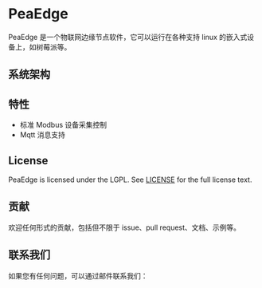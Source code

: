 # PeaEdge

PeaEdge 是一个物联网边缘节点软件，它可以运行在各种支持 linux 的嵌入式设备上，如树莓派等。

## 系统架构


## 特性

- 标准 Modbus 设备采集控制
- Mqtt 消息支持

## License

PeaEdge is licensed under the LGPL. See [LICENSE](LICENSE) for the full license text.

## 贡献

欢迎任何形式的贡献，包括但不限于 issue、pull request、文档、示例等。

## 联系我们

如果您有任何问题，可以通过邮件联系我们：